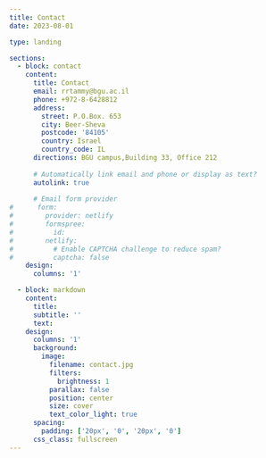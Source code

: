 ```yaml
---
title: Contact
date: 2023-08-01

type: landing

sections:
  - block: contact
    content:
      title: Contact
      email: rrtammy@bgu.ac.il
      phone: +972-8-6428812
      address:
        street: P.O.Box. 653
        city: Beer-Sheva
        postcode: '84105'
        country: Israel
        country_code: IL
      directions: BGU campus,Building 33, Office 212
    
      # Automatically link email and phone or display as text?
      autolink: true
    
      # Email form provider
#      form:
#        provider: netlify
#        formspree:
#          id:
#        netlify:
#          # Enable CAPTCHA challenge to reduce spam?
#          captcha: false
    design:
      columns: '1'

  - block: markdown
    content:
      title:
      subtitle: ''
      text:
    design:
      columns: '1'
      background:
        image: 
          filename: contact.jpg
          filters:
            brightness: 1
          parallax: false
          position: center
          size: cover
          text_color_light: true
      spacing:
        padding: ['20px', '0', '20px', '0']
      css_class: fullscreen
---
```

